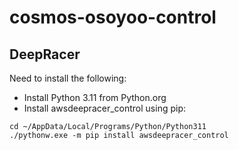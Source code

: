 # cosmos-osoyoo-control
## DeepRacer

Need to install the following:
- Install Python 3.11 from Python.org
- Install awsdeepracer_control using pip:
```
cd ~/AppData/Local/Programs/Python/Python311
./pythonw.exe -m pip install awsdeepracer_control
```
